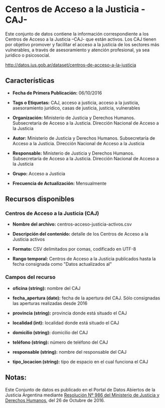 Centros de Acceso a la Justicia -CAJ-
=====================================

Este conjunto de datos contiene la información correspondiente a los Centros de Acceso a la Justicia –CAJ- que están activos. Los CAJ tienen por objetivo promover y facilitar el acceso a la justicia de los sectores más vulnerables, a través de asesoramiento y atención profesional, ya sea jurídico o psicosocial.

http://datos.jus.gob.ar/dataset/centros-de-acceso-a-la-justicia

Características
---------------

-   **Fecha de Primera Publicación:** 06/10/2016

-   **Tags o Etiquetas:** CAJ, acceso a justicia, acceso a la justicia, asesoramiento jurídico, casas de justicia, justicia, vulnerables

-   **Organización:** Ministerio de Justicia y Derechos Humanos. Subsecretaría de Acceso a la Justicia. Dirección Nacional de Acceso a la Justicia

-   **Autor:** Ministerio de Justicia y Derechos Humanos. Subsecretaría de Acceso a la Justicia. Dirección Nacional de Acceso a la Justicia

-   **Responsable:** Ministerio de Justicia y Derechos Humanos. Subsecretaría de Acceso a la Justicia. Dirección Nacional de Acceso a la Justicia

-   **Grupo:** Acceso a Justicia

-   **Frecuencia de Actualización:** Mensualmente

Recursos disponibles
--------------------

### Centros de Acceso a la Justicia (CAJ)

-   **Nombre del archivo:** centros-acceso-justicia-activos.csv

-   **Descripción del contenido:** detalle de los Centros de Acceso a la Justicia activos

-   **Formato:** CSV delimitados por comas, codificado en UTF-8

-   **Rango temporal:** Centros de Acceso a la Justicia publicados hasta la fecha consignada como "Datos actualizados al"

### Campos del recurso

-   **oficina (string):** nombre del CAJ

-   **fecha_apertura (date):** fecha de la apertura del CAJ. Sólo consignadas las aperturas realizadas desde 2016

-   **provincia (string):** provincia donde está situado el CAJ

-   **localidad (int):** localidad donde está situado el CAJ

-   **domicilio (string):** domicilio del CAJ

-   **teléfono (string):** número de teléfono del CAJ

-   **responsable (string):** nombre del responsable del CAJ

-   **tipo_locacion (string):** tipo de espacio en el cual funciona el CAJ

Notas:
------
Este Conjunto de datos es publicado en el Portal de Datos Abiertos de la Justicia Argentina mediante [Resolución Nº 986 del Ministerio de Justicia y Derechos Humanos](http://datos.jus.gob.ar/resoluciones/RESOL-2016-986-E-APN-MJ.pdf), del 26 de Octubre de 2016.

